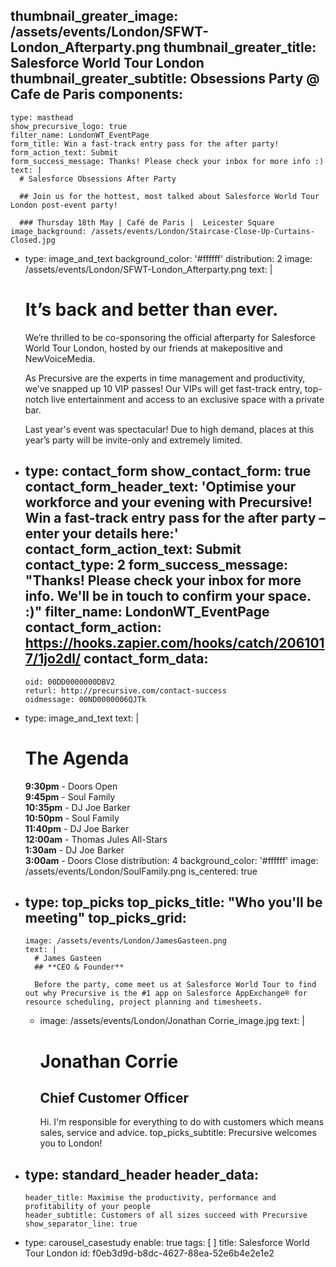 thumbnail_greater_image: /assets/events/London/SFWT-London_Afterparty.png
thumbnail_greater_title: Salesforce World Tour London
thumbnail_greater_subtitle: Obsessions Party @ Cafe de Paris
components:
  - 
    type: masthead
    show_precursive_logo: true
    filter_name: LondonWT_EventPage
    form_title: Win a fast-track entry pass for the after party!
    form_action_text: Submit
    form_success_message: Thanks! Please check your inbox for more info :)
    text: |
      # Salesforce Obsessions After Party
      
      ## Join us for the hottest, most talked about Salesforce World Tour London post-event party!
      
      ### Thursday 18th May | Café de Paris |  Leicester Square
    image_background: /assets/events/London/Staircase-Close-Up-Curtains-Closed.jpg
  - 
    type: image_and_text
    background_color: '#ffffff'
    distribution: 2
    image: /assets/events/London/SFWT-London_Afterparty.png
    text: |
      # It’s back and better than ever.
      
      We’re thrilled to be co-sponsoring the official afterparty for Salesforce World Tour London, hosted by our friends at makepositive and NewVoiceMedia.
      
      As Precursive are the experts in time management and productivity, we’ve snapped up 10 VIP passes! Our VIPs will get fast-track entry, top-notch live entertainment and access to an exclusive space with a private bar.
      
      Last year's event was spectacular! Due to high demand, places at this year’s party will be invite-only and extremely limited.
  - 
    type: contact_form
    show_contact_form: true
    contact_form_header_text: 'Optimise your workforce and your evening with Precursive! Win a fast-track entry pass for the after party – enter your details here:'
    contact_form_action_text: Submit
    contact_type: 2
    form_success_message: "Thanks! Please check your inbox for more info. We'll be in touch to confirm your space. :)"
    filter_name: LondonWT_EventPage
    contact_form_action: https://hooks.zapier.com/hooks/catch/2061017/1jo2dl/
    contact_form_data:
      - 
        oid: 00DD0000000DBV2
        returl: http://precursive.com/contact-success
        oidmessage: 00ND0000006QJTk
  - 
    type: image_and_text
    text: |
      # The Agenda
      
      **9:30pm** - Doors Open<br>
      **9:45pm** - Soul Family<br>
      **10:35pm** - DJ Joe Barker<br>
      **10:50pm** - Soul Family<br>
      **11:40pm** - DJ Joe Barker<br>
      **12:00am** - Thomas Jules All-Stars<br>
      **1:30am** - DJ Joe Barker<br>
      **3:00am** - Doors Close
    distribution: 4
    background_color: '#ffffff'
    image: /assets/events/London/SoulFamily.png
    is_centered: true
  - 
    type: top_picks
    top_picks_title: "Who you'll be meeting"
    top_picks_grid:
      - 
        image: /assets/events/London/JamesGasteen.png
        text: |
          # James Gasteen
          ## **CEO & Founder**
          
          Before the party, come meet us at Salesforce World Tour to find out why Precursive is the #1 app on Salesforce AppExchange® for resource scheduling, project planning and timesheets.
      - 
        image: /assets/events/London/Jonathan Corrie_image.jpg
        text: |
          # Jonathan Corrie
          ## **Chief Customer Officer**
          
          Hi. I'm responsible for everything to do with customers which means sales, service and advice.
    top_picks_subtitle: Precursive welcomes you to London!
  - 
    type: standard_header
    header_data:
      - 
        header_title: Maximise the productivity, performance and profitability of your people
        header_subtitle: Customers of all sizes succeed with Precursive
        show_separator_line: true
  - 
    type: carousel_casestudy
    enable: true
tags: [ ]
title: Salesforce World Tour London
id: f0eb3d9d-b8dc-4627-88ea-52e6b4e2e1e2
